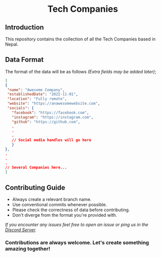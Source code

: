 <h1 align="center"> Tech Companies </h1>

<h2> Introduction </h2>

This repository contains the collection of all the Tech Companies based in Nepal.

<h2>Data Format</h2>

The format of the data will be as follows _(Extra fields may be added later)_;

```json
[
{
 "name": "Awesome Company",
 "establishedDate": "2022-11-01",
 "location": "Fully remote",
 "website": "https://anawesomewebsite.com",
 "socials": {
   "facebook": "https://facebook.com",
   "instagram": "https://instagram.com",
   "github": "https://github.com",
   .
   .
   .
   // Social media handles will go here
   }
},
.
.
.
// Several Companies here...
]
```

<h2>Contributing Guide</h2>

- Always create a relevant branch name.
- Use conventional commits whenever possible.
- Please check the correctness of data before contributing.
- Don't diverge from the format you're provided with.

_If you encounter any issues feel free to open an issue or ping us in the [Discord Server](http://discord.gg/7jwZaa8WDr)._

<h3>Contributions are always welcome. Let's create something amazing together!</h3>
